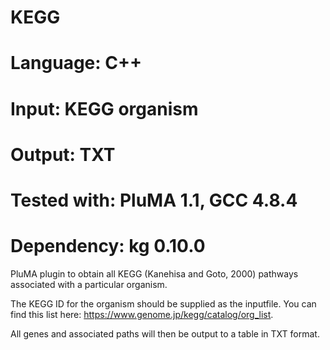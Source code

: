 # KEGG
# Language: C++
# Input: KEGG organism
# Output: TXT
# Tested with: PluMA 1.1, GCC 4.8.4
# Dependency: kg 0.10.0

PluMA plugin to obtain all KEGG (Kanehisa and Goto, 2000) pathways associated with a particular organism.

The KEGG ID for the organism should be supplied as the inputfile.  You can find this list here: https://www.genome.jp/kegg/catalog/org_list.

All genes and associated paths will then be output to a table in TXT format.


